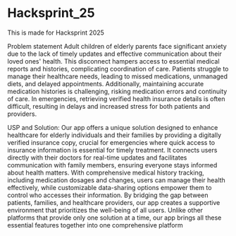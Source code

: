 # Hacksprint_25
This is made for Hacksprint 2025

Problem statement
Adult children of elderly parents face significant anxiety due to the lack of timely updates and effective
communication about their loved ones' health. This disconnect hampers access to essential medical reports
and histories, complicating coordination of care. Patients struggle to manage their healthcare needs, leading
to missed medications, unmanaged diets, and delayed appointments. Additionally, maintaining accurate
medication histories is challenging, risking medication errors and continuity of care. In emergencies,
retrieving verified health insurance details is often difficult, resulting in delays and increased stress for both
patients and providers.

USP and Solution:
Our app offers a unique solution designed to enhance healthcare for elderly individuals and their families by
providing a digitally verified insurance copy, crucial for emergencies where quick access to insurance
information is essential for timely treatment. It connects users directly with their doctors for real-time
updates and facilitates communication with family members, ensuring everyone stays informed about health
matters. With comprehensive medical history tracking, including medication dosages and changes, users can
manage their health effectively, while customizable data-sharing options empower them to control who
accesses their information. By bridging the gap between patients, families, and healthcare providers, our app
creates a supportive environment that prioritizes the well-being of all users. Unlike other platforms that
provide only one solution at a time, our app brings all these essential features together into one
comprehensive platform
